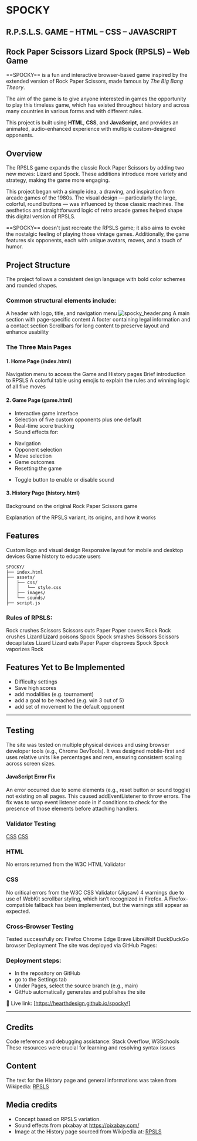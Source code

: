 # SPOCKY
## R.P.S.L.S. GAME – HTML – CSS – JAVASCRIPT
## Rock Paper Scissors Lizard Spock (RPSLS) – Web Game
==SPOCKY== is a fun and interactive browser-based game inspired by the extended version of Rock Paper Scissors, made famous by *The Big Bang Theory*.

The aim of the game is to give anyone interested in games the opportunity to play this timeless game, which has existed throughout history and across many countries in various forms and with different rules.

This project is built using **HTML**, **CSS**, and **JavaScript**, and provides an animated, audio-enhanced experience with multiple custom-designed opponents.

## Overview
The RPSLS game expands the classic Rock Paper Scissors by adding two new moves: Lizard and Spock. These additions introduce more variety and strategy, making the game more engaging.

This project began with a simple idea, a drawing, and inspiration from arcade games of the 1980s. The visual design — particularly the large, colorful, round buttons — was influenced by those classic machines. The aesthetics and straightforward logic of retro arcade games helped shape this digital version of RPSLS.

==SPOCKY== doesn't just recreate the RPSLS game; it also aims to evoke the nostalgic feeling of playing those vintage games. Additionally, the game features six opponents, each with unique avatars, moves, and a touch of humor.

## Project Structure
The project follows a consistent design language with bold color schemes and rounded shapes. 

### Common structural elements include:
A header with logo, title, and navigation menu
   ![spocky_header.png](https://github.com/hearthdesign/assets_for_repos/blob/main/assets_for_repos/assets/images/spocky/spocky_header.png)
A main section with page-specific content
A footer containing legal information and a contact section
Scrollbars for long content to preserve layout and enhance usability

### The Three Main Pages
#### 1. Home Page (index.html)
Navigation menu to access the Game and History pages
Brief introduction to RPSLS
A colorful table using emojis to explain the rules and winning logic of all five moves

#### 2. Game Page (game.html)
*  Interactive game interface
*  Selection of five custom opponents plus one default
*  Real-time score tracking
*  Sound effects for:
  - Navigation
  - Opponent selection
  - Move selection
  - Game outcomes
  - Resetting the game
*  Toggle button to enable or disable sound

#### 3. History Page (history.html)
Background on the original Rock Paper Scissors game

Explanation of the RPSLS variant, its origins, and how it works

## Features
Custom logo and visual design
Responsive layout for mobile and desktop devices
Game history to educate users
```
SPOCKY/
├── index.html
├── assets/
│   ├── css/
│   │   └── style.css
│   ├── images/
│   └── sounds/
├── script.js
```

### Rules of RPSLS:
Rock crushes Scissors
Scissors cuts Paper
Paper covers Rock
Rock crushes Lizard
Lizard poisons Spock
Spock smashes Scissors
Scissors decapitates Lizard
Lizard eats Paper
Paper disproves Spock
Spock vaporizes Rock

## Features Yet to Be Implemented
-  Difficulty settings
-  Save high scores
-  add modalities (e.g. tournament) 
-  add a goal to be reached (e.g. win 3 out of 5)
-  add set of movement to the default opponent

---
## Testing
The site was tested on multiple physical devices and using browser developer tools (e.g., Chrome DevTools). It was designed mobile-first and uses relative units like percentages and rem, ensuring consistent scaling across screen sizes.

#### JavaScript Error Fix
An error occurred due to some elements (e.g., reset button or sound toggle) not existing on all pages. This caused addEventListener to throw errors.
The fix was to wrap event listener code in if conditions to check for the presence of those elements before attaching handlers.

### Validator Testing
[CSS](https://jigsaw.w3.org/css-validator/images/vcss)
[CSS](https://jigsaw.w3.org/css-validator/images/vcss-blue)

### HTML
No errors returned from the W3C HTML Validator

### CSS
No critical errors from the W3C CSS Validator (Jigsaw)
4 warnings due to use of WebKit scrollbar styling, which isn’t recognized in Firefox. A Firefox-compatible fallback has been implemented, but the warnings still appear as expected.

### Cross-Browser Testing
Tested successfully on:
Firefox
Chrome
Edge
Brave
LibreWolf
DuckDuckGo browser
Deployment
The site was deployed via GitHub Pages:

### Deployment steps:
-  In the repository on GitHub
-  go to the Settings tab
-  Under Pages, select the source branch (e.g., main)
-  GitHub automatically generates and publishes the site

🔗 Live link: [https://hearthdesign.github.io/spocky/]

--- 
## Credits
Code reference and debugging assistance: Stack Overflow, W3Schools
These resources were crucial for learning and resolving syntax issues

## Content
The text for the History page and general informations was taken from Wikipedia:
[RPSLS](https://en.wikipedia.org/wiki/Rock_paper_scissors#Additional_weapons)

## Media credits
- Concept based on RPSLS variation.
- Sound effects from pixabay at https://pixabay.com/
- Image at the History page sourced from Wikipedia at: 
[RPSLS](https://en.wikipedia.org/wiki/Rock_paper_scissors#Additional_weapons)


